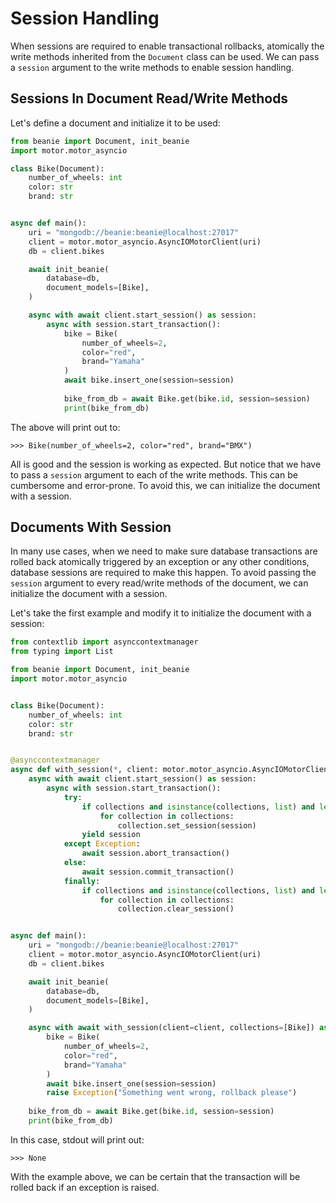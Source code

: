 # Session Handling

When sessions are required to enable transactional rollbacks, atomically the write methods inherited from the `Document` 
class can be used. We can pass a `session` argument to the write methods to enable session handling.

## Sessions In Document Read/Write Methods

Let's define a document and initialize it to be used:

```python
from beanie import Document, init_beanie
import motor.motor_asyncio

class Bike(Document):
    number_of_wheels: int
    color: str
    brand: str


async def main():
    uri = "mongodb://beanie:beanie@localhost:27017"
    client = motor.motor_asyncio.AsyncIOMotorClient(uri)
    db = client.bikes

    await init_beanie(
        database=db, 
        document_models=[Bike],
    )

    async with await client.start_session() as session:
        async with session.start_transaction():
            bike = Bike(
                number_of_wheels=2,
                color="red",
                brand="Yamaha"
            )
            await bike.insert_one(session=session)
        
            bike_from_db = await Bike.get(bike.id, session=session)
            print(bike_from_db)
```

The above will print out to:

```
>>> Bike(number_of_wheels=2, color="red", brand="BMX")
```

All is good and the session is working as expected. But notice that we have to pass a `session` argument to each of the 
write methods. This can be cumbersome and error-prone. To avoid this, we can initialize the document with a session.

## Documents With Session

In many use cases, when we need to make sure database transactions are rolled back atomically triggered by an exception 
or any other conditions, database sessions are required to make this happen. To avoid passing the `session` argument to 
every read/write methods of the document, we can initialize the document with a session.

Let's take the first example and modify it to initialize the document with a session:

```python
from contextlib import asynccontextmanager
from typing import List

from beanie import Document, init_beanie
import motor.motor_asyncio


class Bike(Document):
    number_of_wheels: int
    color: str
    brand: str


@asynccontextmanager
async def with_session(*, client: motor.motor_asyncio.AsyncIOMotorClient, collections: List[Document] | None = None):
    async with await client.start_session() as session:
        async with session.start_transaction():
            try:
                if collections and isinstance(collections, list) and len(collections) > 0:
                    for collection in collections:
                        collection.set_session(session)
                yield session
            except Exception:
                await session.abort_transaction()
            else:
                await session.commit_transaction()
            finally:
                if collections and isinstance(collections, list) and len(collections) > 0:
                    for collection in collections:
                        collection.clear_session()    


async def main():
    uri = "mongodb://beanie:beanie@localhost:27017"
    client = motor.motor_asyncio.AsyncIOMotorClient(uri)
    db = client.bikes

    await init_beanie(
        database=db, 
        document_models=[Bike],
    )

    async with await with_session(client=client, collections=[Bike]) as session:
        bike = Bike(
            number_of_wheels=2,
            color="red",
            brand="Yamaha"
        )
        await bike.insert_one(session=session)
        raise Exception("Something went wrong, rollback please")
    
    bike_from_db = await Bike.get(bike.id, session=session)
    print(bike_from_db)
```

In this case, stdout will print out:

```
>>> None
```

With the example above, we can be certain that the transaction will be rolled back if an exception is raised.
